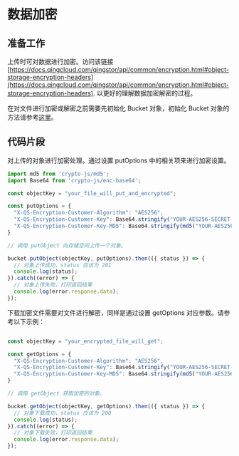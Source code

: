 # 数据加密

## 准备工作

上传时可对数据进行加密。访问该链接 [https://docs.qingcloud.com/qingstor/api/common/encryption.html#object-storage-encryption-headers](https://docs.qingcloud.com/qingstor/api/common/encryption.html#object-storage-encryption-headers).
以更好的理解数据加密解密的过程。

在对文件进行加密或解密之前需要先初始化 Bucket 对象，初始化 Bucket 对象的方法请参考[这里](./initialize_config_and_qingstor.md)。

## 代码片段

对上传的对象进行加密处理。通过设置 putOptions 中的相关项来进行加密设置。

```javascript
import md5 from 'crypto-js/md5';
import Base64 from 'crypto-js/enc-base64';

const objectKey = "your_file_will_put_and_encrypted";

const putOptions = {
  "X-QS-Encryption-Customer-Algorithm": "AES256",
  "X-QS-Encryption-Customer-Key": Base64.stringify("YOUR-AES256-SECRET-KEY"),
  "X-QS-Encryption-Customer-Key-MD5": Base64.stringify(md5("YOUR-AES256-SECRET-KEY"))
}

// 调用 putObject 向存储空间上传一个对象。

bucket.putObject(objectKey, putOptions).then(({ status }) => {
  // 对象上传成功，status 应该为 201
  console.log(status);
}).catch((error) => {
  // 对象上传失败，打印返回结果
  console.log(error.response.data);
});
```

下载加密文件需要对文件进行解密，同样是通过设置 getOptions 对应参数。请参考以下示例：

```javascript

const objectKey = "your_encrypted_file_will_get";

const getOptions = {
  "X-QS-Encryption-Customer-Algorithm": "AES256",
  "X-QS-Encryption-Customer-Key": Base64.stringify("YOUR-AES256-SECRET-KEY"),
  "X-QS-Encryption-Customer-Key-MD5": Base64.stringify(md5("YOUR-AES256-SECRET-KEY"))
}

// 调用 getObject 获取加密的对象。

bucket.getObject(objectKey, getOptions).then(({ status }) => {
  // 对象下载成功，status 应该为 200
  console.log(status);
}).catch((error) => {
  // 对象下载失败，打印返回结果
  console.log(error.response.data);
});
```
